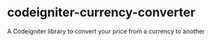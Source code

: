 codeigniter-currency-converter
==============================

A Codeigniter library to convert your price from a currency to another
